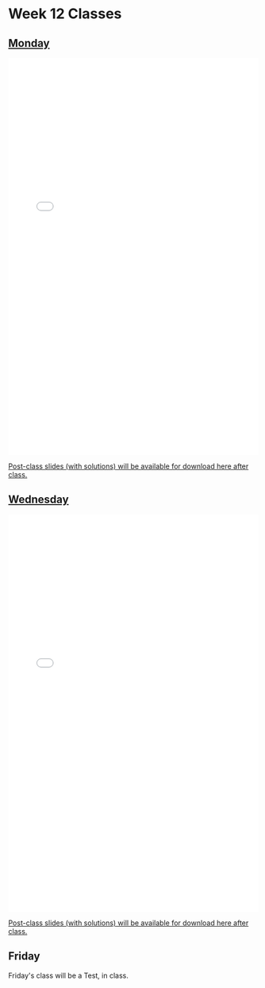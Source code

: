 # Week 12 Classes

## [Monday](https://github.com/ubco-cmps/phys111_course/raw/main/files/Class12A.pdf)

<iframe src="../../Class12A.pdf" width="100%" height="800px" frameBorder="0"> </iframe>

[Post-class slides (with solutions) will be available for download here after class.](https://github.com/ubco-cmps/phys111_course/raw/main/files/Class12A_post.pdf)

## [Wednesday](https://github.com/ubco-cmps/phys111_course/raw/main/files/Class12B.pdf)

<iframe src="../../Class12B.pdf" width="100%" height="800px" frameBorder="0"> </iframe>

[Post-class slides (with solutions) will be available for download here after class.](https://github.com/ubco-cmps/phys111_course/raw/main/files/Class12B_post.pdf)

## Friday

Friday's class will be a Test, in class.